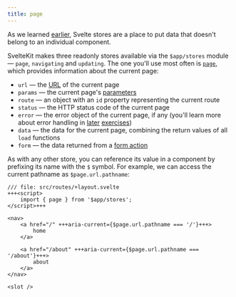 ```yaml
---
title: page
---
```


As we learned [earlier](writable-stores), Svelte stores are a place to put data that doesn't belong to an individual component.

SvelteKit makes three readonly stores available via the `$app/stores` module — `page`, `navigating` and `updating`. The one you'll use most often is [`page`](https://kit.svelte.dev/docs/types#public-types-page), which provides information about the current page:

* `url` — the [URL](https://developer.mozilla.org/en-US/docs/Web/API/URL) of the current page
* `params` — the current page's [parameters](params)
* `route` — an object with an `id` property representing the current route
* `status` — the HTTP status code of the current page
* `error` — the error object of the current page, if any (you'll learn more about error handling in [later](error-basics) [exercises](handleerror))
* `data` — the data for the current page, combining the return values of all `load` functions
* `form` — the data returned from a [form action](the-form-element)

As with any other store, you can reference its value in a component by prefixing its name with the `$` symbol. For example, we can access the current pathname as `$page.url.pathname`:

```svelte
/// file: src/routes/+layout.svelte
+++<script>
	import { page } from '$app/stores';
</script>+++

<nav>
	<a href="/" +++aria-current={$page.url.pathname === '/'}+++>
		home
	</a>

	<a href="/about" +++aria-current={$page.url.pathname === '/about'}+++>
		about
	</a>
</nav>

<slot />
```